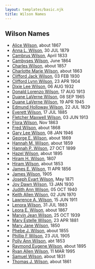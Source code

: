 ```yaml
---
layout: templates/basic.njk
title: Wilson Names
---
```

## Wilson Names
- [Alice Wilson](/people/4/41702), about 1867
- [Anna L. Wilson](/people/7/73378674), 30 JUL 1879
- [Cambrus Wilson](/people/8/82575654), April 1833
- [Cambyses Wilson](/people/3/335666), June 1864
- [Charles Wilson](/people/6/64845280), about 1857
- [Charlotte Marie Wilson](/people/1/13972960), about 1863
- [Clifford Jack Wilson](/people/4/40508928), 03 FEB 1930
- [Clifford Lynn Wilson](/people/4/42196820), 23 APR 1904
- [Dixie Lee Wilson](/people/8/87584724), 06 AUG 1932
- [Donald Lorenzo Wilson](/people/7/72318427), 17 AUG 1913
- [Duane LaVerne Wilson](/people/2/26268040), 08 SEP 1965
- [Duane LaVerne Wilson](/people/6/61086158), 19 APR 1945
- [Edmund Holloway Wilson](/people/6/67777324), 22 JUL 1829
- [Everett Wilson](/people/5/5482456), 17 JUL 1885
- [Fletcher Maxwell Wilson](/people/3/32597724), 03 JUN 1913
- [Flora Wilson](/people/2/2426620), Nov 1863
- [Fred Wilson](/people/4/44161340), about 1868
- [Gary Lee Wilson](/people/8/83638300), 08 JAN 1946
- [George E. Wilson](/people/5/52481817), about 1869
- [Hannah M. Wilson](/people/9/97992363), about 1859
- [Hannah P. Wilson](/people/2/21937522), 27 OCT 1899
- [Hazel Wilson](/people/2/23514264), about 1895
- [Hiram H. Wilson](/people/8/82044077), 1807
- [Hiram Wilson](/people/5/58050398), about 1853
- [James E. Wilson](/people/5/54950695), 11 APR 1856
- [James Wilson](/people/1/17213544), 1905
- [Joseph Evart Wilson](/people/5/57306025), May 1871
- [Joy Dawn Wilson](/people/2/29575132), 13 JAN 1930
- [Judith Ann Wilson](/people/5/50745588), 05 OCT 1940
- [Keith Allen Wilson](/people/3/37910144), 02 JUN 1970
- [Lawrence A. Wilson](/people/8/86477632), 15 JUN 1911
- [Lenora Wilson](/people/4/43167007), 31 JUL 1883
- [Leora E. Wilson](/people/2/22233872), about 1867
- [Marvin Jean Wilson](/people/4/40728128), 25 OCT 1939
- [Mary Estelle Wilson](/people/4/46787428), 23 APR 1881
- [Mary Jane Wilson](/people/6/68306241), 1850
- [Phebe J. Wilson](/people/9/96493800), about 1855
- [Phillip F Wilson](/people/4/42836476), 23 JUL 1905
- [Polly Ann Wilson](/people/9/97244328), abt 1853
- [Raymond Eugene Wilson](/people/8/81165742), about 1895
- [Ryan Allen Wilson](/people/2/24746046), 11 MAR 1995
- [Samuel Wilson](/people/2/26563376), about 1831
- [Thomas J. Wilson](/people/5/56990191), about 1861